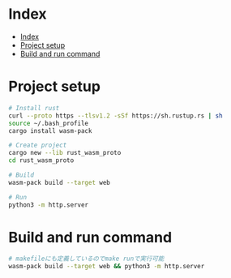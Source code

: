 # Index

<!-- TOC -->

- [Index](#index)
- [Project setup](#project-setup)
- [Build and run command](#build-and-run-command)

<!-- /TOC -->

# Project setup

```bash
# Install rust
curl --proto https --tlsv1.2 -sSf https://sh.rustup.rs | sh
source ~/.bash_profile
cargo install wasm-pack

# Create project
cargo new --lib rust_wasm_proto
cd rust_wasm_proto

# Build
wasm-pack build --target web

# Run
python3 -m http.server
```

# Build and run command

```bash
# makefileにも定義しているのでmake runで実行可能
wasm-pack build --target web && python3 -m http.server
```
